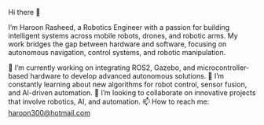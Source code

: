 Hi there 👋


I’m Haroon Rasheed, a Robotics Engineer with a passion for building intelligent systems across mobile robots, drones, and robotic arms. My work bridges the gap between hardware and software, focusing on autonomous navigation, control systems, and robotic manipulation.

🔭 I’m currently working on integrating ROS2, Gazebo, and microcontroller-based hardware to develop advanced autonomous solutions.
🌱 I’m constantly learning about new algorithms for robot control, sensor fusion, and AI-driven automation.
👯 I’m looking to collaborate on innovative projects that involve robotics, AI, and automation.
📫 How to reach me: haroon300@hotmail.com
